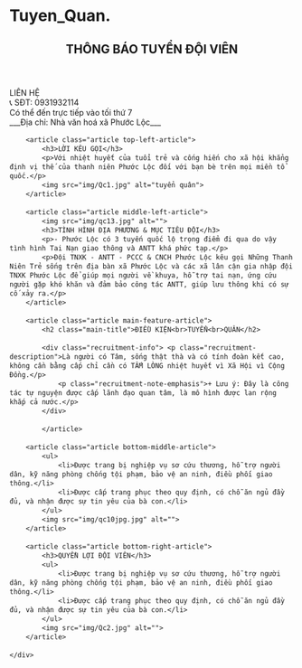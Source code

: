 # Tuyen_Quan.
<!DOCTYPE html>
<html lang="vi">
<head>
    <meta charset="UTF-8">
    <meta name="viewport" content="width=device-width, initial-scale=1.0">
    <title>BAEMIN EXPRESS</title>
    <link href="css/style.css" rel="stylesheet">
</head>
<body>
    <div class="newspaper-layout">
        <header class="header-baemin">
            <h2>THÔNG BÁO TUYỂN ĐỘI VIÊN</h2>
        </header>
        <section class="date-section">
            <div class="day-of-week">LIÊN HỆ</div>
            <div class="phone-icon">📞 SĐT: 0931932114</div>
            <div>Có thể đến trực tiếp vào tối thứ 7</div>
            <div class="work-from-home">___Địa chỉ: Nhà văn hoá xã Phước Lộc___</div>
        </section>

        <article class="article top-left-article">
            <h3>LỜI KÊU GỌI</h3>
            <p>Với nhiệt huyết của tuổi trẻ và cống hiến cho xã hội khẳng định vị thế của thanh niên Phước Lộc đối với bạn bè trên mọi miền tổ quốc.</p>
            <img src="img/Qc1.jpg" alt="tuyển quân">
        </article>

        <article class="article middle-left-article">
            <img src="img/qc13.jpg" alt="">
            <h3>TÌNH HÌNH ĐỊA PHƯƠNG & MỤC TIÊU ĐỘI</h3>
            <p>- Phước Lộc có 3 tuyến quốc lộ trọng điểm đi qua do vậy tình hình Tai Nạn giao thông và ANTT khá phức tạp.</p>
            <p>Đội TNXK - ANTT - PCCC & CNCH Phước Lộc kêu gọi Những Thanh Niên Trẻ sống trên địa bàn xã Phước Lộc và các xã lân cận gia nhập đội TNXK Phước Lộc để giúp mọi người về khuya, hỗ trợ tai nạn, ứng cứu người gặp khó khăn và đảm bảo công tác ANTT, giúp lưu thông khi có sự cố xảy ra.</p>
        </article>

        <article class="article main-feature-article">
            <h2 class="main-title">ĐIỀU KIỆN<br>TUYỂN<br>QUÂN</h2>
        
            <div class="recruitment-info"> <p class="recruitment-description">Là người có Tâm, sống thật thà và có tính đoàn kết cao, không cần bằng cấp chỉ cần có TẤM LÒNG nhiệt huyết vì Xã Hội vì Cộng Đồng.</p>
                <p class="recruitment-note-emphasis">+ Lưu ý: Đây là công tác tự nguyện được cấp lãnh đạo quan tâm, là mô hình được lan rộng khắp cả nước.</p>
            </div>
        
            </article>

        <article class="article bottom-middle-article">
            <ul>
                <li>Được trang bị nghiệp vụ sơ cứu thương, hỗ trợ người dân, kỹ năng phòng chống tội phạm, bảo vệ an ninh, điều phối giao thông.</li>
                <li>Được cấp trang phục theo quy định, có chỗ ăn ngủ đầy đủ, và nhận được sự tin yêu của bà con.</li>
            </ul>
            <img src="img/qc10jpg.jpg" alt="">
        </article>

        <article class="article bottom-right-article">
            <h3>QUYỀN LỢI ĐỘI VIÊN</h3>
            <ul>
                <li>Được trang bị nghiệp vụ sơ cứu thương, hỗ trợ người dân, kỹ năng phòng chống tội phạm, bảo vệ an ninh, điều phối giao thông.</li>
                <li>Được cấp trang phục theo quy định, có chỗ ăn ngủ đầy đủ, và nhận được sự tin yêu của bà con.</li>
            </ul>
            <img src="img/Qc2.jpg" alt="">
        </article>

    </div>

</body>
</html>
